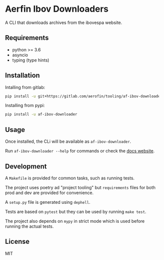 # Aerfin Ibov Downloaders

A CLI that downloads archives from the ibovespa website.

## Requirements

* python >= 3.6
* asyncio
* typing (type hints)

## Installation

Intalling from gitlab:

```bash
pip install -u git+https://gitlab.com/aerofin/tooling/af-ibov-downloader.git@master
```

Installing from pypi:

```bash
pip install -u af-ibov-downloader
```

## Usage

Once installed, the CLi will be available as `af-ibov-downloader`.

Run `af-ibov-downloader --help` for commands or check the [docs website](https://af-ibov-archive.readthedocs.org).

## Development

A `Makefile` is provided for common tasks, such as running tests.

The project uses poetry ad "project tooling" but `requirements` files for both prod and dev are provided for convenience.

A `setup.py` file is generated using `dephell`.

Tests are based on `pytest` but they can be used by running `make test`.

The project also depends on `mypy` in strict mode which is used before running the actual tests.

## License

MIT
